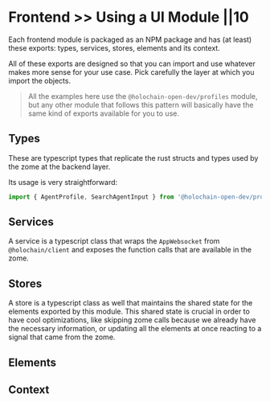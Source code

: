 # Frontend >> Using a UI Module ||10

Each frontend module is packaged as an NPM package and has (at least) these exports: types, services, stores, elements and its context.

All of these exports are designed so that you can import and use whatever makes more sense for your use case. Pick carefully the layer at which you import the objects.

> All the examples here use the `@holochain-open-dev/profiles` module, but any other module that follows this pattern will basically have the same kind of exports available for you to use.

## Types

These are typescript types that replicate the rust structs and types used by the zome at the backend layer.

Its usage is very straightforward:

```ts
import { AgentProfile, SearchAgentInput } from '@holochain-open-dev/profiles';
```

## Services

A service is a typescript class that wraps the `AppWebsocket` from `@holochain/client` and exposes the function calls that are available in the zome.

## Stores

A store is a typescript class as well that maintains the shared state for the elements exported by this module. This shared state is crucial in order to have cool optimizations, like skipping zome calls because we already have the necessary information, or updating all the elements at once reacting to a signal that came from the zome.

## Elements

## Context 